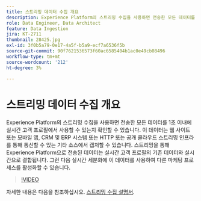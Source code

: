 ```yaml
---
title: 스트리밍 데이터 수집 개요
description: Experience Platform의 스트리밍 수집을 사용하면 전송한 모든 데이터를 1초 이내에 실시간 고객 프로필에서 사용할 수 있는지 확인할 수 있습니다. 이 데이터는 웹 사이트 또는 모바일 앱, CRM 및 ERP 시스템 또는 HTTP 또는 공개 클라우드 스트리밍 인프라를 통해 통신할 수 있는 기타 소스에서 캡처할 수 있습니다. 스트리밍을 통해 Experience Platform으로 전송된 데이터는 실시간 고객 프로필의 기존 데이터와 실시간으로 결합됩니다. 그런 다음 실시간 세분화에 이 데이터를 사용하여 다른 마케팅 프로세스를 활성화할 수 있습니다.
role: Data Engineer, Data Architect
feature: Data Ingestion
jira: KT-2711
thumbnail: 28425.jpg
exl-id: 3f0b5a79-0e17-4a5f-b5a9-ecf7a6536f5b
source-git-commit: 90f7621536573f60ac6585404b1ac0e49cb08496
workflow-type: tm+mt
source-wordcount: '212'
ht-degree: 3%

---
```


# 스트리밍 데이터 수집 개요

Experience Platform의 스트리밍 수집을 사용하면 전송한 모든 데이터를 1초 이내에 실시간 고객 프로필에서 사용할 수 있는지 확인할 수 있습니다. 이 데이터는 웹 사이트 또는 모바일 앱, CRM 및 ERP 시스템 또는 HTTP 또는 공개 클라우드 스트리밍 인프라를 통해 통신할 수 있는 기타 소스에서 캡처할 수 있습니다. 스트리밍을 통해 Experience Platform으로 전송된 데이터는 실시간 고객 프로필의 기존 데이터와 실시간으로 결합됩니다. 그런 다음 실시간 세분화에 이 데이터를 사용하여 다른 마케팅 프로세스를 활성화할 수 있습니다.

>[!VIDEO](https://video.tv.adobe.com/v/28425?quality=12&learn=on)

자세한 내용은 다음을 참조하십시오. [스트리밍 수집 설명서](https://experienceleague.adobe.com/docs/experience-platform/ingestion/streaming/overview.html?lang=ko).